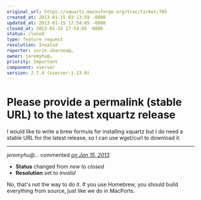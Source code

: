 ```yaml
---
original_url: https://xquartz.macosforge.org/trac/ticket/705
created_at: 2013-01-15 03:13:59 -0800
updated_at: 2013-01-15 17:54:05 -0800
closed_at: 2013-01-15 17:54:05 -0800
status: closed
type: feature request
resolution: Invalid
reporter: sorin.sbarnea@…
owner: jeremyhu@…
priority: Important
component: xserver
version: 2.7.4 (xserver-1.13.0)
---
```


Please provide a permalink (stable URL) to the latest xquartz release
=====================================================================


I would like to write a brew formula for installing xquartz but I do need a stable URL for the latest release, so I can use wget/curl to download it.



---

*jeremyhu@…* commented *[on Jan 15, 2013](https://xquartz.macosforge.org/trac/ticket/705#comment:1 "January 15, 2013 at 5:54 PM PST")*

-   **Status** changed from *new* to *closed*
-   **Resolution** set to *invalid*

No, that's not the way to do it. If you use Homebrew, you should build everything from source, just like we do in MacPorts.



